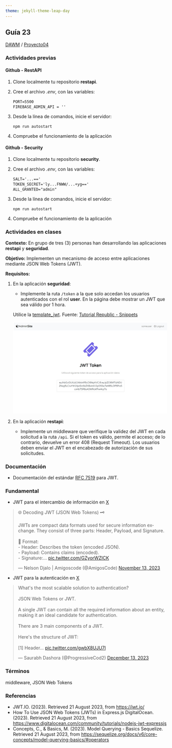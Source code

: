 ```yaml
---
theme: jekyll-theme-leap-day
---
```


## Guía 23

[DAWM](/DAWM/) / [Proyecto04](/DAWM/proyectos/2024/proyecto04)

<style type="text/css" media="screen">
  details {
    margin: 5% 0%;
    padding: 2%;
    border: dashed 2px black;
    border-radius: 11px;
    box-shadow: 5px 5px 15px rgba(0, 0, 0, 0.3);
  }

  details div {
    color: lightseagreen;
    font-weight: bold;
    cursor: pointer;
    text-align: center;
  }

  img.description {
    width: 50%;
    text-align: center;
    margin: 0 25%;
  }
</style>

### Actividades previas

#### Github - RestAPI

1. Clone localmente tu repositorio **restapi**.
2. Cree el archivo _.env_, con las variables:
    
    ```text
    PORT=5500
    FIREBASE_ADMIN_API = ''
    ```

3. Desde la línea de comandos, inicie el servidor:

    ```command
    npm run autostart
    ```

4. Compruebe el funcionamiento de la aplicación

#### Github - Security

1. Clone localmente tu repositorio **security**.
2. Cree el archivo _.env_, con las variables:
    
    ```text
    SALT='...=='
    TOKEN_SECRET='ly...FNWW/...+yg=='
    ALL_GRANTED="admin"
    ```

3. Desde la línea de comandos, inicie el servidor:

    ```command
    npm run autostart
    ```

4. Compruebe el funcionamiento de la aplicación

### Actividades en clases

**Contexto:** En grupo de tres (3) personas han desarrollando las aplicaciones **restapi** y **seguridad**. 

**Objetivo:** Implementen un mecanismo de acceso entre aplicaciones mediante JSON Web Tokens (JWT).

**Requisitos:**

1. En la aplicación **seguridad**: 
    
    + Implemente la ruta `/token` a la que solo accedan los usuarios autenticados con el rol **user**. En la página debe mostrar un JWT que sea válido por 1 hora.

    Utilice la [template_jwt](recursos/template_jwt.zip). Fuente: [Tutorial Republic - Snippets](https://www.tutorialrepublic.com/snippets/preview.php?topic=bootstrap&file=subscribe-newsletter-form-inside-modal)

    <div align="center">
        <img src="imagenes/jwt_token.jpg">
    </div>

2. En la aplicación **restapi**:

    + Implemente un middleware que verifique la validez del JWT en cada solicitud a la ruta `/api`. Si el token es válido, permite el acceso; de lo contrario, devuelve un error 408 (Request Timeout). Los usuarios deben enviar el JWT en el encabezado de autorización de sus solicitudes.


### Documentación

* Documentación del estándar [RFC 7519](https://jwt.io/) para JWT.

### Fundamental

* JWT para el intercambio de información en [X](https://x.com/AmigosCode/status/1724060365196059019)

<blockquote class="twitter-tweet"><p lang="en" dir="ltr">🌐 Decoding JWT (JSON Web Tokens) 🗝️<br><br>JWTs are compact data formats used for secure information exchange. They consist of three parts: Header, Payload, and Signature.<br><br>🔑 Format:<br>- Header: Describes the token (encoded JSON).<br>- Payload: Contains claims (encoded).<br>- Signature:… <a href="https://t.co/GZyorWZICK">pic.twitter.com/GZyorWZICK</a></p>&mdash; Nelson Djalo | Amigoscode (@AmigosCode) <a href="https://twitter.com/AmigosCode/status/1724060365196059019?ref_src=twsrc%5Etfw">November 13, 2023</a></blockquote> <script async src="https://platform.twitter.com/widgets.js" charset="utf-8"></script>


* JWT para la autenticación en [X](https://twitter.com/ProgressiveCod2/status/1734893719290319143)

<blockquote class="twitter-tweet" data-media-max-width="560"><p lang="en" dir="ltr">What&#39;s the most scalable solution to authentication?<br><br>JSON Web Tokens or JWT.<br><br>A single JWT can contain all the required information about an entity, making it an ideal candidate for authentication.<br><br>There are 3 main components of a JWT.<br><br>Here&#39;s the structure of JWT:<br><br>[1] Header… <a href="https://t.co/gwbX8UJU7l">pic.twitter.com/gwbX8UJU7l</a></p>&mdash; Saurabh Dashora (@ProgressiveCod2) <a href="https://twitter.com/ProgressiveCod2/status/1734893719290319143?ref_src=twsrc%5Etfw">December 13, 2023</a></blockquote> <script async src="https://platform.twitter.com/widgets.js" charset="utf-8"></script>

### Términos

middleware, JSON Web Tokens

### Referencias

* JWT.IO. (2023). Retrieved 21 August 2023, from https://jwt.io/
* How To Use JSON Web Tokens (JWTs) in Express.js DigitalOcean. (2023). Retrieved 21 August 2023, from https://www.digitalocean.com/community/tutorials/nodejs-jwt-expressjs
* Concepts, C., & Basics, M. (2023). Model Querying - Basics Sequelize. Retrieved 21 August 2023, from https://sequelize.org/docs/v6/core-concepts/model-querying-basics/#operators
